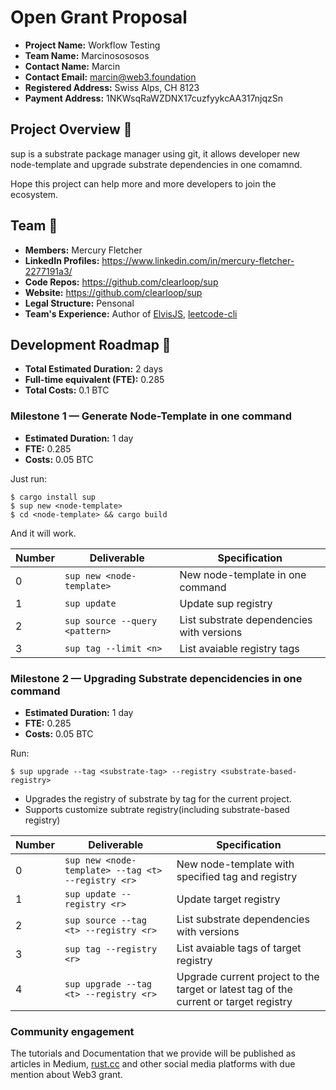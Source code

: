# Open Grant Proposal

* **Project Name:** Workflow Testing
* **Team Name:** Marcinosososos
* **Contact Name:** Marcin
* **Contact Email:** marcin@web3.foundation
* **Registered Address:** Swiss Alps, CH 8123
* **Payment Address:** 1NKWsqRaWZDNX17cuzfyykcAA317njqzSn

## Project Overview :page_facing_up: 

sup is a substrate package manager using git, it allows developer new node-template 
and upgrade substrate dependencies in one comamnd.

Hope this project can help more and more developers to join the ecosystem.

## Team :busts_in_silhouette:

* **Members:** Mercury Fletcher
* **LinkedIn Profiles:** https://www.linkedin.com/in/mercury-fletcher-2277191a3/
* **Code Repos:** https://github.com/clearloop/sup
* **Website:**	https://github.com/clearloop/sup
* **Legal Structure:** Pensonal
* **Team's Experience:** Author of [ElvisJS](https://github.com/elvisjs/elvis), [leetcode-cli](https://github.com/clearloop/leetcode-cli)


## Development Roadmap :nut_and_bolt: 

* **Total Estimated Duration:** 2 days
* **Full-time equivalent (FTE):**  0.285
* **Total Costs:** 0.1 BTC

### Milestone 1 — Generate Node-Template in one command

* **Estimated Duration:** 1 day
* **FTE:** 0.285
* **Costs:** 0.05 BTC

Just run:

```
$ cargo install sup
$ sup new <node-template>
$ cd <node-template> && cargo build
```

And it will work.

| Number | Deliverable                    | Specification                             |
|--------|--------------------------------|-------------------------------------------|
| 0      | `sup new <node-template>`      | New node-template in one command          |
| 1      | `sup update`                   | Update sup registry                       |
| 2      | `sup source --query <pattern>` | List substrate dependencies with versions |
| 3      | `sup tag --limit <n>`          | List avaiable registry tags               |


### Milestone 2 — Upgrading Substrate depencidencies in one command

* **Estimated Duration:** 1 day
* **FTE:** 0.285
* **Costs:** 0.05 BTC

Run: 

```
$ sup upgrade --tag <substrate-tag> --registry <substrate-based-registry>
```

+ Upgrades the registry of substrate by tag for the current project.
+ Supports customize subtrate registry(including substrate-based registry)

| Number | Deliverable                                        | Specification                                                |
| ------ | -------------------------------------------------- | ------------------------------------------------------------ |
| 0      | `sup new <node-template> --tag <t> --registry <r>` | New node-template with specified tag and registry            |
| 1      | `sup update --registry <r>`                        | Update target registry                                       |
| 2      | `sup source --tag <t> --registry <r>`              | List substrate dependencies with versions                    |
| 3      | `sup tag --registry <r>`                           | List avaiable tags of target registry                        |
| 4      | `sup upgrade --tag <t> --registry <r>`             | Upgrade current project to the target or latest tag of the current or target registry |

### Community engagement

The tutorials and Documentation that we provide will be published as articles in Medium, [rust.cc](rust.cc) and other social media platforms with due mention about Web3 grant.
